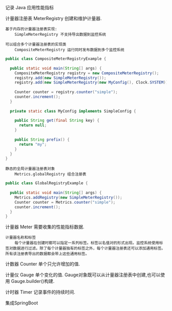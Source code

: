 记录 Java 应用性能指标


计量器注册表 MeterRegistry
    创建和维护计量器.

    基于内存的计量器注册表实现: 
        SimpleMeterRegistry 不支持导出数据到监控系统

    可以组合多个计量器注册表的实现类
        CompositeMeterRegistry 运行同时发布数据到多个监控系统

```java
public class CompositeMeterRegistryExample {
 
  public static void main(String[] args) {
    CompositeMeterRegistry registry = new CompositeMeterRegistry();
    registry.add(new SimpleMeterRegistry());
    registry.add(new SimpleMeterRegistry(new MyConfig(), Clock.SYSTEM));
 
    Counter counter = registry.counter("simple");
    counter.increment();
  }
 
  private static class MyConfig implements SimpleConfig {
 
    public String get(final String key) {
      return null;
    }
 
    public String prefix() {
      return "my";
    }
  }
}
```
    静态的全局计量器注册表对象 
        Metrics.globalRegistry 组合注册表


```java
public class GlobalRegistryExample {
 
  public static void main(String[] args) {
    Metrics.addRegistry(new SimpleMeterRegistry());
    Counter counter = Metrics.counter("simple");
    counter.increment();
  }
}
```    


计量器 Meter
    需要收集的性能指标数据.

    计量器名称和标签
        每个计量器在创建时都可以指定一系列标签。标签以名值对的形式出现。监控系统使用标签对数据进行过滤。除了每个计量器独有的标签之外，每个计量器注册表还可以添加通用标签。所有该注册表导出的数据都会带上这些通用标签。

计数器 Counter
    单个只允许增加的值.    

计量仪 Gauge
    单个变化的值. Gauge对象既可以从计量器注册表中创建,也可以使用
    Gauge.builder()构建.

计时器 Timer
    记录事件的持续时间.

集成SpringBoot
        
